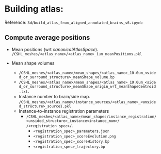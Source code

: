 # Building atlas:

Reference: `3d/build_atlas_from_aligned_annotated_brains_v6.ipynb`

## Compute average positions
- Mean positions (wrt _canonicalAtlasSpace_). `/CSHL_meshes/<atlas_name>/<atlas_name>_1um_meanPositions.pkl`
  
- Mean shape volumes
    - `/CSHL_meshes/<atlas_name>/mean_shapes/<atlas_name>_10.0um_<sided_or_surround_structure>_meanShape_volume.bp`
    - `/CSHL_meshes/<atlas_name>/mean_shapes/<atlas_name>_10.0um_<sided_or_surround_structure>_meanShape_origin_wrt_meanShapeCentroid.txt`.
  - Instance number to brain/side map. `/CSHL_meshes/<atlas_name>/instance_sources/<atlas_name>_<unsided_structure>_sources.pkl`
  - Instance-to-instance registration parameters
    - `/CSHL_meshes/<atlas_name>/mean_shapes/instance_registration/<unsided_structure>_instance<instance_num>/
/<registration_spec>/`.
      - `<registration_spec>_parameters.json`
      - `<registration_spec>_scoreEvolution.png`
      - `<registration_spec>_scoreHistory.bp`
      - `<registration_spec>_trajectory.bp`
    

